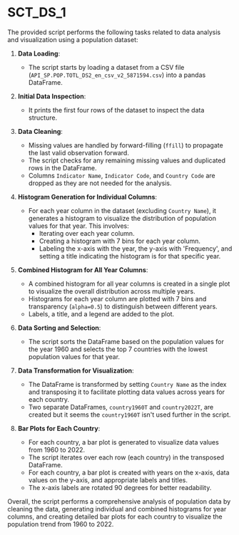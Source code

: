 # SCT_DS_1
The provided script performs the following tasks related to data analysis and visualization using a population dataset:

1. **Data Loading**:
   - The script starts by loading a dataset from a CSV file (`API_SP.POP.TOTL_DS2_en_csv_v2_5871594.csv`) into a pandas DataFrame.

2. **Initial Data Inspection**:
   - It prints the first four rows of the dataset to inspect the data structure.

3. **Data Cleaning**:
   - Missing values are handled by forward-filling (`ffill`) to propagate the last valid observation forward.
   - The script checks for any remaining missing values and duplicated rows in the DataFrame.
   - Columns `Indicator Name`, `Indicator Code`, and `Country Code` are dropped as they are not needed for the analysis.

4. **Histogram Generation for Individual Columns**:
   - For each year column in the dataset (excluding `Country Name`), it generates a histogram to visualize the distribution of population values for that year. This involves:
     - Iterating over each year column.
     - Creating a histogram with 7 bins for each year column.
     - Labeling the x-axis with the year, the y-axis with 'Frequency', and setting a title indicating the histogram is for that specific year.

5. **Combined Histogram for All Year Columns**:
   - A combined histogram for all year columns is created in a single plot to visualize the overall distribution across multiple years.
   - Histograms for each year column are plotted with 7 bins and transparency (`alpha=0.5`) to distinguish between different years.
   - Labels, a title, and a legend are added to the plot.

6. **Data Sorting and Selection**:
   - The script sorts the DataFrame based on the population values for the year 1960 and selects the top 7 countries with the lowest population values for that year.

7. **Data Transformation for Visualization**:
   - The DataFrame is transformed by setting `Country Name` as the index and transposing it to facilitate plotting data values across years for each country.
   - Two separate DataFrames, `country1960T` and `country2022T`, are created but it seems the `country1960T` isn't used further in the script.

8. **Bar Plots for Each Country**:
   - For each country, a bar plot is generated to visualize data values from 1960 to 2022.
   - The script iterates over each row (each country) in the transposed DataFrame.
   - For each country, a bar plot is created with years on the x-axis, data values on the y-axis, and appropriate labels and titles.
   - The x-axis labels are rotated 90 degrees for better readability.

Overall, the script performs a comprehensive analysis of population data by cleaning the data, generating individual and combined histograms for year columns, and creating detailed bar plots for each country to visualize the population trend from 1960 to 2022.
